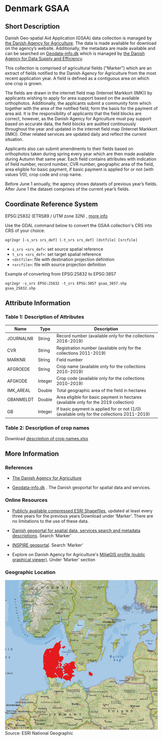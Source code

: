# Denmark GSAA

## Short Description  
Danish Geo-spatial Aid Application (GSAA) data collection is managed by [the Danish Agency for Agriculture](https://lbst.dk/om-os/). The data is made available for download on the agency’s website.  Additionally, the metadata are made available and can be searched on [Geodata-info.dk](https://www.geodata-info.dk/srv/eng/catalog.search#/home) which is managed by [the Danish Agency for Data Supply and Efficiency](https://sdfe.dk/).

This collection is comprised of agricultural fields ("Marker") which are an extract of fields notified to the Danish Agency for Agriculture from the most recent application year. A field is defined as a contiguous area on which one crop is grown. 

The fields are drawn in the internet field map (Internet Markkort (IMK)) by applicants wishing to apply for area support based on the available orthophotos. Additionally, the applicants submit a community form which together with the area of the notified field, form the basis for the payment of area aid. It is the responsibility of applicants that the field blocks are correct, however, as the Danish Agency for Agriculture must pay support based on accurate data, the field blocks are audited continuously throughout the year and updated in the internet field map (Internet Markkort (IMK)). Other related services are updated daily and reflect the current situation.  

Applicants also can submit amendments to their fields based on orthophotos taken during spring every year which are then made available during Autumn that same year.  Each field contains attributes with indication of field number, record number, CVR number, geographic area of the field, area eligible for basic payment, if basic payment is applied for or not (with values 1/0), crop code and crop name. 

Before June 1 annually, the agency shows datasets of previous year’s fields. After June 1 the dataset comprises of the current year’s fields. 


## Coordinate Reference System  

EPSG:25832 (ETRS89 / UTM zone 32N) , [more info](https://epsg.io/25832)

Use the GDAL command below to convert the GSAA collection's CRS into CRS of your choice:

```
ogr2ogr [-s_srs srs_def] [-t_srs srs_def] [dstfile] [srcfile]
```
- `s_srs <srs_def>`: set source spatial reference
- `t_srs <srs_def>`: set target spatial reference
- `<dstfile>`: file with destination projection definition
- `<srcfile>`: file with source projection definition

Example of converting  from EPSG:25832 to EPSG:3857 
```
ogr2ogr -s_srs EPSG:25832 -t_srs EPSG:3857 gsaa_3857.shp gsaa_25832.shp
```

## Attribute Information  

### Table 1: Description of Attributes
<table>
  <thead>
    <tr>
      <th>Name</th>
      <th>Type </th>
      <th>Description</th>
    </tr>
  </thead>
  <tbody>
    <tr>
      <td>JOURNALNR</td>
      <td >String</td>
      <td>Record number (available only for the collections 2016-2019) </td>
    </tr>
    <tr>
      <td>CVR</td>
      <td >String </td>
      <td> Registration number (available only for the collections 2011-2019)
    </td>
    </tr>
    <tr>
      <td>MARKNR</td>
      <td >String </td>
      <td> Field number</td>
    </tr>
    <tr>
      <td>AFGROEDE</td>
      <td >String</td>
      <td > Crop name (available only for the collections 2010-2019)
      </td>
    </tr>
    <tr>
      <td>AFGKODE</td>
      <td >Integer </td>
      <td>Crop code (available only for the collections 2010-2019)
    </td>
    </tr>
    <tr>
      <td>IMK_AREAL</td>
      <td >Double </td>
      <td> Total geographic area of the field in hectares
    </td>
    </tr>
    <tr>
      <td>GBANMELDT</td>
      <td >Double</td>
      <td> Area eligible for basic payment in hectares (available only for the 2019 collection)
    </td>
    </tr>
    <tr>
      <td>GB</td>
      <td >Integer</td>
      <td> If basic payment is applied for or not (1/0) (available only for the collections 2011-2019)
    </td>
    </tr>
  </tbody>
</table>   


### Table 2: Description of crop names
Download [description of crop names.xlsx](GSAA_DK_Description_of_crop_names.xlsx) 

## More Information

### References  

- [The Danish Agency for Agriculture](https://lbst.dk/landbrug/kort-og-markblokke/oversigt-over-al-kortdata-fra-landbrugsstyrelsen/#c30679)

- [Geodata-info.dk](https://sdfe.dk/hent-data/geodata-info/) . The Danish geoportal for spatial data and services.


### Online Resources    

- [Publicly available compressed ESRI Shapefiles](https://kortdata.fvm.dk/download/Index?page=Markblokke_Marker), updated at least every three years for the previous years Download under ‘Marker’. There are no limitations to the use of these data.    

- [Danish geoportal for spatial data, services search and metadata descriptions](https://www.geodata-info.dk/srv/eng/catalog.search#/home). Search ‘Marker’  

- [INSPIRE geoportal](https://inspire-geoportal.ec.europa.eu/results.html?country=dk&view=details&theme=none). Search ‘Marker’  
 
- Explore on Danish Agency for Agriculture's [MiljøGIS profile (public graphical viewer)](http://miljoegis.mim.dk/spatialmap?profile=lbst). Under ‘Marker’ section 

### Geographic Location  

![geographic location](dk_geographic_location.png)
Source: ESRI National Geographic

